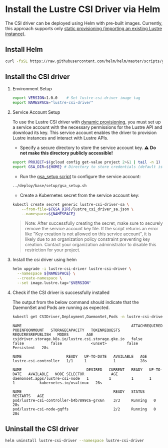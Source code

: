 <!--
Copyright 2025 Google LLC

Licensed under the Apache License, Version 2.0 (the "License");
you may not use this file except in compliance with the License.
You may obtain a copy of the License at

    https://www.apache.org/licenses/LICENSE-2.0

Unless required by applicable law or agreed to in writing, software
distributed under the License is distributed on an "AS IS" BASIS,
WITHOUT WARRANTIES OR CONDITIONS OF ANY KIND, either express or implied.
See the License for the specific language governing permissions and
limitations under the License.
-->

# Install the Lustre CSI Driver via Helm

The CSI driver can be deployed using Helm with pre-built images. Currently, this approach supports only [static provisioning (importing an existing Lustre instance)](/docs/preprov-guide.md).

## Install Helm

```sh
curl -fsSL https://raw.githubusercontent.com/helm/helm/master/scripts/get-helm-3 | bash
```

## Install the CSI driver

1. Environment Setup

    ```sh
    export VERSION=1.0.0    # Set lustre-csi-driver image tag
    export NAMESPACE="lustre-csi-driver"
    ```

2. Service Account Setup

    To use the Lustre CSI driver with [dynamic provisioning](../docs/dynamic-prov-guide.md), you must set up a service account with the necessary permissions for the Lustre API and download its key. This service account enables the driver to provision Lustre instances and interact with Lustre APIs.

    - Specify a secure directory to store the service account key.
    ⚠️ **Do not make this directory publicly accessible!**

    ```sh
    export PROJECT=$(gcloud config get-value project 2>&1 | tail -n 1)
    export GSA_DIR=${HOME} # Directory to store credentials (default is home directory).
    ```

    - Run the [gsa_setup script](../deploy/base/setup/gsa_setup.sh) to configure the service account:

    ```sh
    ../deploy/base/setup/gsa_setup.sh
    ```

    - Create a Kubernetes secret from the service account key:

    ```sh
    kubectl create secret generic lustre-csi-driver-sa \
        --from-file=${GSA_DIR}/lustre_csi_driver_sa.json \
        --namespace=${NAMESPACE}
    ```

    > Note: After successfully creating the secret, make sure to securely remove the service account key file.
    > If the script returns an error like "Key creation is not allowed on this service account", it is likely due to an organization policy constraint preventing key creation. Contact your organization administrator to disable this restriction for your project.

3. Install the csi driver using helm

    ```sh
    helm upgrade -i lustre-csi-driver lustre-csi-driver \
      --namespace ${NAMESPACE} \
      --create-namespace \
      --set image.lustre.tag="$VERSION"
    ```

4. Check if the CSI driver is successfully installed

    The output from the below command should indicate that the DaemonSet and Pods are running as expected.

    ```sh
    kubectl get CSIDriver,Deployment,DaemonSet,Pods -n lustre-csi-driver
    ```

    ```text
    NAME                                                 ATTACHREQUIRED   PODINFOONMOUNT   STORAGECAPACITY   TOKENREQUESTS   REQUIRESREPUBLISH   MODES        AGE
    csidriver.storage.k8s.io/lustre.csi.storage.gke.io   false            false            false             <unset>         false               Persistent   28s

    NAME                    READY   UP-TO-DATE   AVAILABLE   AGE
    lustre-csi-controller   1/1     1            1           28s

    NAME                             DESIRED   CURRENT   READY   UP-TO-DATE   AVAILABLE   NODE SELECTOR            AGE
    daemonset.apps/lustre-csi-node   1         1         1       1            1           kubernetes.io/os=linux   28s

    NAME                                         READY   STATUS    RESTARTS   AGE
    pod/lustre-csi-controller-b4b7899c6-grx6n    3/3     Running   0          28s
    pod/lustre-csi-node-gqffs                    2/2     Running   0          28s
    ```

## Uninstall the CSI driver

```sh
helm uninstall lustre-csi-driver --namespace lustre-csi-driver
```
